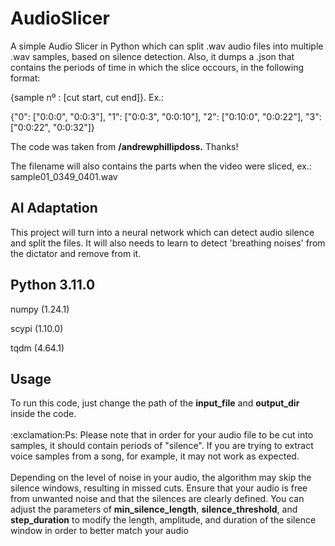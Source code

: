 # AudioSlicer

A simple Audio Slicer in Python which can split .wav audio files into multiple .wav samples, based on silence detection. Also, it dumps a .json that contains the periods of time in which the slice occours, in the following format: 

{sample nº : [cut start, cut end]}. Ex.:

{"0": ["0:0:0", "0:0:3"], "1": ["0:0:3", "0:0:10"], "2": ["0:10:0", "0:0:22"], "3": ["0:0:22", "0:0:32"]}

The code was taken from <b>/andrewphillipdoss.</b> Thanks!

The filename will also contains the parts when the video were sliced, ex.: sample01_0349_0401.wav


<h2> AI Adaptation </h2>
This project will turn into a neural network which can detect audio silence and split the files.
It will also needs to learn to detect 'breathing noises' from the dictator and remove from it.



<h2> Python 3.11.0 </h2>

numpy (1.24.1)

scypi (1.10.0)

tqdm (4.64.1)


<h2> Usage </h2>
To run this code, just change the path of the <b>input_file</b> and <b>output_dir</b> inside the code.
<br/><br/>
:exclamation:Ps: Please note that in order for your audio file to be cut into samples, it should contain periods of "silence". If you are trying to extract voice samples from a song, for example, it may not work as expected.
<br /><br />
Depending on the level of noise in your audio, the algorithm may skip the silence windows, resulting in missed cuts. Ensure that your audio is free from unwanted noise and that the silences are clearly defined. You can adjust the parameters of <b>min_silence_length</b>, <b>silence_threshold</b>, and <b>step_duration</b> to modify the length, amplitude, and duration of the silence window in order to better match your audio
